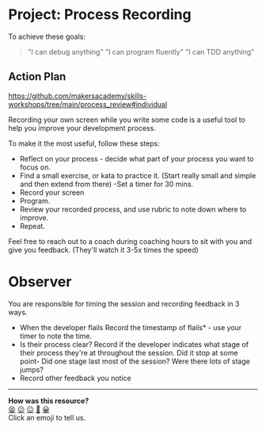 # Project: Process Recording

To achieve these goals:
  >"I can debug anything"
  >"I can program fluently"
  >"I can TDD anything"

## Action Plan
https://github.com/makersacademy/skills-workshops/tree/main/process_review#individual

Recording your own screen while you write some code is a useful tool to help you improve your development process.

To make it the most useful, follow these steps:
  - Reflect on your process - decide what part of your process you want to focus on.
  - Find a small exercise, or kata to practice it. (Start really small and simple and then extend from there) -Set a timer for 30 mins.
  - Record your screen
  - Program.
  - Review your recorded process, and use rubric to note down where to improve.
  - Repeat.

Feel free to reach out to a coach during coaching hours to sit with you and give you feedback. (They'll watch it 3-5x times the speed)

# Observer
You are responsible for timing the session and recording feedback in 3 ways.
  - When the developer flails Record the timestamp of flails* - use your timer to note the time.
  - Is their process clear? Record if the developer indicates what stage of their process they're at throughout the session. Did it stop at some point- Did one stage last most of the session? Were there lots of stage jumps?
  - Record other feedback you notice

<!-- BEGIN GENERATED SECTION DO NOT EDIT -->

---

**How was this resource?**  
[😫](https://airtable.com/shrUJ3t7KLMqVRFKR?prefill_Repository=skills-workshops&prefill_File=process_review/process_recording.md&prefill_Sentiment=😫) [😕](https://airtable.com/shrUJ3t7KLMqVRFKR?prefill_Repository=skills-workshops&prefill_File=process_review/process_recording.md&prefill_Sentiment=😕) [😐](https://airtable.com/shrUJ3t7KLMqVRFKR?prefill_Repository=skills-workshops&prefill_File=process_review/process_recording.md&prefill_Sentiment=😐) [🙂](https://airtable.com/shrUJ3t7KLMqVRFKR?prefill_Repository=skills-workshops&prefill_File=process_review/process_recording.md&prefill_Sentiment=🙂) [😀](https://airtable.com/shrUJ3t7KLMqVRFKR?prefill_Repository=skills-workshops&prefill_File=process_review/process_recording.md&prefill_Sentiment=😀)  
Click an emoji to tell us.

<!-- END GENERATED SECTION DO NOT EDIT -->
